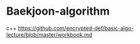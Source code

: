 # Baekjoon-algorithm
c++
https://github.com/encrypted-def/basic-algo-lecture/blob/master/workbook.md
